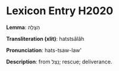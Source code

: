 # Lexicon Entry H2020

**Lemma**: הַצָּלָה

**Transliteration (xlit)**: hatstsâlâh

**Pronunciation**: hats-tsaw-law'

**Description**:
from נָצַל; rescue; deliverance.
